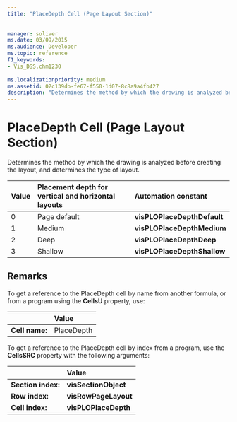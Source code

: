 ```yaml
---
title: "PlaceDepth Cell (Page Layout Section)"
 
 
manager: soliver
ms.date: 03/09/2015
ms.audience: Developer
ms.topic: reference
f1_keywords:
- Vis_DSS.chm1230
 
ms.localizationpriority: medium
ms.assetid: 02c139db-fe67-f550-1d07-8c8a9a4fb427
description: "Determines the method by which the drawing is analyzed before creating the layout, and determines the type of layout."
---
```


# PlaceDepth Cell (Page Layout Section)

Determines the method by which the drawing is analyzed before creating the layout, and determines the type of layout.
  
|**Value**|**Placement depth for vertical and horizontal layouts**|**Automation constant**|
|:-----|:-----|:-----|
| 0  <br/> | Page default  <br/> |**visPLOPlaceDepthDefault** <br/> |
| 1  <br/> | Medium  <br/> |**visPLOPlaceDepthMedium** <br/> |
| 2  <br/> | Deep  <br/> |**visPLOPlaceDepthDeep** <br/> |
| 3  <br/> | Shallow  <br/> |**visPLOPlaceDepthShallow** <br/> |
   
## Remarks

To get a reference to the PlaceDepth cell by name from another formula, or from a program using the **CellsU** property, use: 
  
||Value |
|:-----|:-----|
| **Cell name:**  <br/> | PlaceDepth  <br/> |
   
To get a reference to the PlaceDepth cell by index from a program, use the **CellsSRC** property with the following arguments: 
  
||Value |
|:-----|:-----|
| **Section index:**  <br/> |**visSectionObject** <br/> |
| **Row index:**  <br/> |**visRowPageLayout** <br/> |
| **Cell index:**  <br/> |**visPLOPlaceDepth** <br/> |
   

